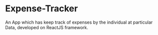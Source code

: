 # Expense-Tracker
An App which has keep track of expenses by the individual at particular Data, developed on ReactJS framework.
